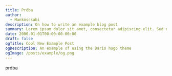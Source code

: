 ```yaml
---
title: Próba
author:
  - Mankóscsabi
description: On how to write an example blog post
summary: Lorem ipsum dolor sit amet, consectetur adipiscing elit. Sed neque elit, tristique placerat feugiat ac, facilisis vitae arcu. Proin eget egestas augue. Praesent ut sem nec arcu pellentesque aliquet. Duis dapibus diam vel metus tempus vulputate.
date: 2000-01-01T00:00:00-00:00
draft: false
ogTitle: Cool New Example Post
ogDescription: An example of using the Dario hugo theme
ogImage: /posts/example/og.png
---
```

próba

